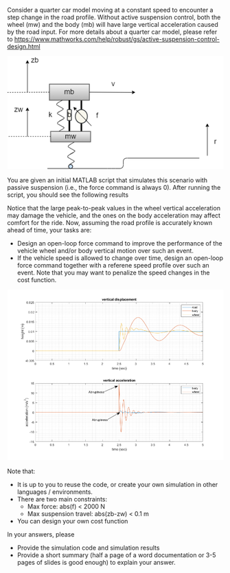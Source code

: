 Consider a quarter car model moving at a constant speed to encounter a step change in the road profile. Without active suspension control, both the wheel (mw) and the body (mb) will have large vertical acceleration caused by the road input. For more details about a quarter car model, please refer to https://www.mathworks.com/help/robust/gs/active-suspension-control-design.html


![qcar](./event_scenario.png)


You are given an initial MATLAB script that simulates this scenario with passive suspension (i.e., the force command is always 0). After running the script, you should see the following results

Notice that the large peak-to-peak values in the wheel vertical acceleration may damage the vehicle, and the ones on the body acceleration may affect comfort for the ride. Now, assuming the road profile is accurately known ahead of time, your tasks are:

* Design an open-loop force command to improve the performance of the vehicle wheel and/or body vertical motion over such an event.
* If the vehicle speed is allowed to change over time, design an open-loop force command together with a referene speed profile over such an event. Note that you may want to penalize the speed changes in the cost function.

![qcar](./demo_sim_results.png)


Note that:
- It is up to you to reuse the code, or create your own simulation in other languages / environments.
- There are two main constraints:
  - Max force: abs(f) < 2000 N
  - Max suspension travel: abs(zb-zw) < 0.1 m
- You can design your own cost function



In your answers, please
- Provide the simulation code and simulation results
- Provide a short summary (half a page of a word documentation or 3-5 pages of slides is good enough) to explain your answer.


